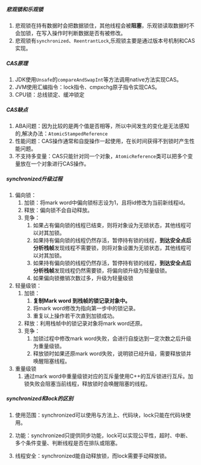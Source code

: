 ##### 悲观锁和乐观锁

1. 悲观锁在持有数据时会把数据锁住，其他线程会被**阻塞**，乐观锁读取数据时不会加锁，在写入操作时判断数据是否有被修改。
2. 悲观锁有`synchronized`、`ReentrantLock`,乐观锁主要是通过版本号机制和CAS实现。

##### CAS原理

1. JDK使用`Unsafe`的`compareAndSwapInt`等方法调用native方法实现CAS。
2. JVM使用汇编指令：lock指令、cmpxchg原子指令实现CAS。
3. CPU锁：总线锁定、缓冲锁定

##### CAS缺点

1. ABA问题：因为比较的是两个值是否相等，所以中间发生的变化是无法感知的,解决办法：`AtomicStampedReference`
2. 性能问题：CAS操作通常和自旋操作一起使用，在长时间获得不到锁时产生性能问题。
3. 不支持多变量：CAS只能针对同一个对象，`AtomicReference`类可以把多个变量放在一个对象进行CAS操作。

##### synchronized升级过程

1. 偏向锁：
   1. 加锁：将mark word中偏向锁标志设为1，且将id修改为当前新线程id。
   2. 释放：偏向锁不会自动释放。
   3. 竞争：
      1. 如果占有偏向锁的线程已结束，则将对象设为无锁状态，其他线程可以对其加锁。
      2. 如果持有偏向锁的线程仍然存活，暂停持有锁的线程，**到达安全点后分析栈帧**发现线程不需要锁，则将对象设置为无锁状态，其他线程可以对其加锁。
      3. 如果持有偏向锁的线程仍然存活，暂停持有锁的线程，**到达安全点后分析栈帧**发现线程仍然需要锁，将偏向锁升级为轻量级锁。
      4. 如果偏向锁撤销次数过多，升级为轻量级锁
2. 轻量级锁：
   1. 加锁：
      1. **复制Mark word 到栈帧的锁记录对象中。**
      2. 将mark word修改为指向第一步中的锁记录。
      3. 重复以上操作若干次直到加锁成功。
   2. 释放：利用栈帧中的锁记录对象将mark word还原。
   3. 竞争：
      1. 加锁过程中修改mark word失败，会进行自旋达到一定次数之后升级为重量级锁。
      2. 释放锁时如果还原mark word失败，说明锁已经升级，需要释放锁并唤醒阻塞线程。
3. 重量级锁
   1. 通过mark word中重量级锁对应的互斥量使用C++的互斥锁进行互斥。加锁失败会阻塞当前线程，释放锁时会唤醒阻塞的线程。

##### synchronized和lock的区别

1. 使用范围：synchronized可以使用与方法上、代码块，lock只能在代码块使用。
2. 功能：synchronized只提供同步功能，lock可以实现公平性，超时、中断、多个条件变量、判断线程是否在排队或阻塞。

3. 线程安全：synchronized能自动释放锁，而lock需要手动释放锁。
